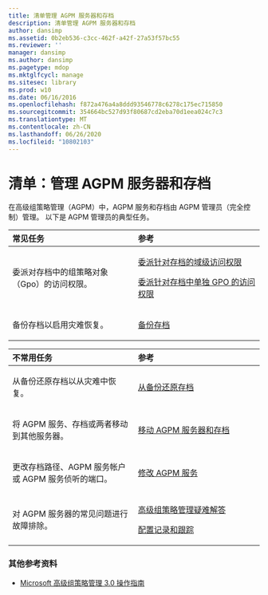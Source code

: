 ```yaml
---
title: 清单管理 AGPM 服务器和存档
description: 清单管理 AGPM 服务器和存档
author: dansimp
ms.assetid: 0b2eb536-c3cc-462f-a42f-27a53f57bc55
ms.reviewer: ''
manager: dansimp
ms.author: dansimp
ms.pagetype: mdop
ms.mktglfcycl: manage
ms.sitesec: library
ms.prod: w10
ms.date: 06/16/2016
ms.openlocfilehash: f872a476a4a8ddd93546778c6278c175ec715850
ms.sourcegitcommit: 354664bc527d93f80687cd2eba70d1eea024c7c3
ms.translationtype: MT
ms.contentlocale: zh-CN
ms.lasthandoff: 06/26/2020
ms.locfileid: "10802103"
---
```

# 清单：管理 AGPM 服务器和存档


在高级组策略管理（AGPM）中，AGPM 服务和存档由 AGPM 管理员（完全控制）管理。 以下是 AGPM 管理员的典型任务。

<table>
<colgroup>
<col width="50%" />
<col width="50%" />
</colgroup>
<thead>
<tr class="header">
<th align="left">常见任务</th>
<th align="left">参考</th>
</tr>
</thead>
<tbody>
<tr class="odd">
<td align="left"><p>委派对存档中的组策略对象（Gpo）的访问权限。</p></td>
<td align="left"><p><a href="delegate-domain-level-access-to-the-archive-agpm30ops.md" data-raw-source="[Delegate Domain-Level Access to the Archive](delegate-domain-level-access-to-the-archive-agpm30ops.md)">委派针对存档的域级访问权限</a></p>
<p><a href="delegate-access-to-an-individual-gpo-in-the-archive-agpm30ops.md" data-raw-source="[Delegate Access to an Individual GPO in the Archive](delegate-access-to-an-individual-gpo-in-the-archive-agpm30ops.md)">委派针对存档中单独 GPO 的访问权限</a></p></td>
</tr>
<tr class="even">
<td align="left"><p>备份存档以启用灾难恢复。</p></td>
<td align="left"><p><a href="back-up-the-archive.md" data-raw-source="[Back Up the Archive](back-up-the-archive.md)">备份存档</a></p></td>
</tr>
</tbody>
</table>

 

<table>
<colgroup>
<col width="50%" />
<col width="50%" />
</colgroup>
<thead>
<tr class="header">
<th align="left">不常用任务</th>
<th align="left">参考</th>
</tr>
</thead>
<tbody>
<tr class="odd">
<td align="left"><p>从备份还原存档以从灾难中恢复。</p></td>
<td align="left"><p><a href="restore-the-archive-from-a-backup.md" data-raw-source="[Restore the Archive from a Backup](restore-the-archive-from-a-backup.md)">从备份还原存档</a></p></td>
</tr>
<tr class="even">
<td align="left"><p>将 AGPM 服务、存档或两者移动到其他服务器。</p></td>
<td align="left"><p><a href="move-the-agpm-server-and-the-archive.md" data-raw-source="[Move the AGPM Server and the Archive](move-the-agpm-server-and-the-archive.md)">移动 AGPM 服务器和存档</a></p></td>
</tr>
<tr class="odd">
<td align="left"><p>更改存档路径、AGPM 服务帐户或 AGPM 服务侦听的端口。</p></td>
<td align="left"><p><a href="modify-the-agpm-service-agpm30ops.md" data-raw-source="[Modify the AGPM Service](modify-the-agpm-service-agpm30ops.md)">修改 AGPM 服务</a></p></td>
</tr>
<tr class="even">
<td align="left"><p>对 AGPM 服务器的常见问题进行故障排除。</p></td>
<td align="left"><p><a href="troubleshooting-advanced-group-policy-management-agpm30ops.md" data-raw-source="[Troubleshooting Advanced Group Policy Management](troubleshooting-advanced-group-policy-management-agpm30ops.md)">高级组策略管理疑难解答</a></p>
<p><a href="configure-logging-and-tracing-agpm30ops.md" data-raw-source="[Configure Logging and Tracing](configure-logging-and-tracing-agpm30ops.md)">配置记录和跟踪</a></p></td>
</tr>
</tbody>
</table>

 

### 其他参考资料

-   [Microsoft 高级组策略管理 3.0 操作指南](operations-guide-for-microsoft-advanced-group-policy-management-30-agpm30ops.md)

 

 





